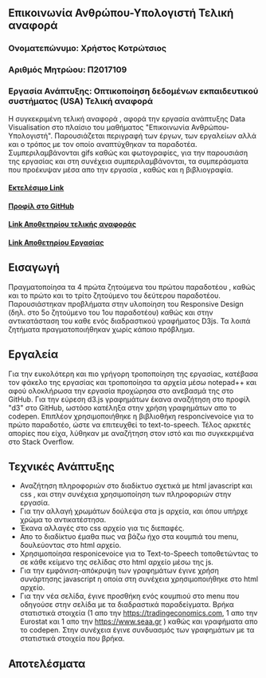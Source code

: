 ## Επικοινωνία Ανθρώπου-Υπολογιστή Τελική αναφορά
### Ονοματεπώνυμο: Χρήστος Κοτρώτσιος
### Αριθμός Μητρώου: Π2017109
### Εργασία Ανάπτυξης: Οπτικοποίηση δεδομένων εκπαιδευτικού συστήματος (USA) Τελική αναφορά

Η συγκεκριμένη τελική αναφορά , αφορά την εργασία ανάπτυξης Data Visualisation στο πλαίσιο του μαθήματος "Επικοινωνία Ανθρώπου-Υπολογιστή". Παρουσιάζεται περιγραφή των έργων, των εργαλείων αλλά και ο τρόπος με τον οποίο αναπτύχθηκαν τα παραδοτέα. Συμπεριλαμβάνονται gifs καθώς και φωτογραφίες, για την παρουσιάση της εργασίας και στη συνέχεια συμπεριλαμβάνονται, τα συμπεράσματα που προέκυψαν μέσα απο την εργασία , καθώς και η βιβλιογραφία.

#### [Εκτελέσιμο Link](https://chriskotrotsios.github.io/D3js-US-educational-attainment/index.html)
#### [Προφίλ στο GitHub](https://github.com/chriskotrotsios)
#### [Link Αποθετηρίου τελικής αναφοράς](https://github.com/chriskotrotsios/HCI-Report/)
#### [Link Αποθετηρίου Εργασίας](https://github.com/chriskotrotsios/D3js-US-educational-attainment/tree/gh-pages)

## Εισαγωγή
Πραγματοποίησα τα 4 πρώτα ζητούμενα του πρώτου παραδοτέου , καθώς και το πρώτο και το τρίτο ζητούμενο του δεύτερου παραδοτέου. Παρουσιάστηκαν προβλήματα στην υλοποίηση του Responsive Design (δηλ. στο 5ο ζητούμενο του 1ου παραδοτέου) καθώς και στην αντικατάσταση του καθε ενός διαδραστικού γραφήματος D3js. Τα λοιπά ζητήματα πραγματοποιήθηκαν χωρίς κάποιο πρόβλημα.

## Εργαλεία
Για την ευκολότερη και πιο γρήγορη τροποποίηση της εργασίας, κατέβασα τον φάκελο της εργασίας και τροποποίησα τα αρχεία μέσω notepad++ και αφού ολοκλήρωσα την εργασία προχώρησα στο ανεβασμά της στο GitHub. Για την εύρεση d3.js γραφημάτων έκανα αναζήτηση στο προφίλ "d3" στο GitHub, ωστόσο κατέληξα στην χρήση γραφημάτων απο το codepen. Επιπλέον χρησιμοποιήθηκε η βιβλιοθήκη responcivevoice για το πρώτο παραδοτέο, ώστε να επιτευχθεί το text-to-speech. Τέλος αρκετές απορίες που είχα, λύθηκαν με αναζήτηση στον ιστό και πιο συγκεκριμένα στο Stack Overflow.
## Τεχνικές Ανάπτυξης
* Αναζήτηση πληροφοριών στο διαδίκτυο σχετικά με html javascript και css , και στην συνέχεια χρησιμοποίηση των πληροφοριών στην εργασία.
* Για την αλλαγή χρωμάτων δούλεψα στα js αρχεία, και όπου υπήρχε χρώμα το αντικατέστησα.
* Έκανα αλλαγές στο css αρχείο για τις διεπαφές.
* Απο το διαδίκτυο έμαθα πως να βάζω ήχο στα κουμπιά του menu, δουλεύοντας στο html αρχείο.
* Χρησιμοποίησα responicevoice για το Text-to-Speech τοποθετώντας το σε κάθε κείμενο της σελίδας στο html αρχείο μέσω της js.
* Για την εμφάνιση-απόκρυψη των γραφημάτων έγινε χρήση συνάρτησης javascript η οποία στη συνέχεια χρησιμοποιήθηκε στο html αρχείο.
* Για την νέα σελίδα, έγινε προσθήκη ενός κουμπιού στο menu που οδηγούσε στην σελίδα με τα διαδραστικά παραδείγματα. Βρήκα στατιστικά στοιχεία (1 απο την https://tradingeconomics.com, 1 απο την Eurostat και 1 απο την https://www.seaa.gr ) καθώς και γραφήματα απο το codepen. Στην συνέχεια έγινε συνδυασμός των γραφημάτων με τα στατιστικά στοιχεία που βρήκα.

## Αποτελέσματα
